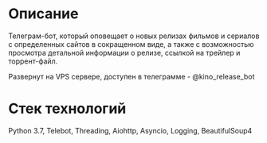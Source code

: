 # Описание 
Телеграм-бот, который оповещает о новых релизах фильмов и сериалов с определенных сайтов в сокращенном виде, а также с возможностью просмотра детальной информации о релизе, ссылкой на трейлер и торрент-файл. 

Развернут на VPS сервере, доступен в телеграмме - @kino_release_bot 

# Стек технологий 
Python 3.7, Telebot, Threading, Aiohttp, Asyncio, Logging, BeautifulSoup4
